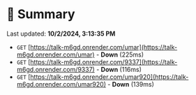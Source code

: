 # 📖 Summary
Last updated: **10/2/2024, 3:13:35 PM**

- `GET` [https://talk-m6gd.onrender.com/umar](https://talk-m6gd.onrender.com/umar) - **Down** (225ms)
- `GET` [https://talk-m6gd.onrender.com/9337](https://talk-m6gd.onrender.com/9337) - **Down** (116ms)
- `GET` [https://talk-m6gd.onrender.com/umar920](https://talk-m6gd.onrender.com/umar920) - **Down** (139ms)
